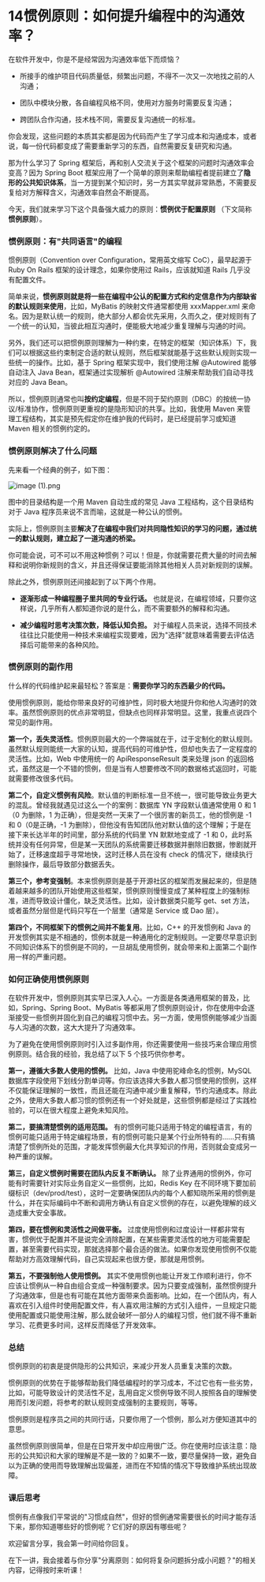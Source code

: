# 14惯例原则：如何提升编程中的沟通效率？

在软件开发中，你是不是经常因为沟通效率低下而烦恼？

* 所接手的维护项目代码质量低，频繁出问题，不得不一次又一次地找之前的人沟通；

* 团队中模块分散，各自编程风格不同，使用对方服务时需要反复沟通；

* 跨团队合作沟通，技术栈不同，需要反复沟通统一的标准。

你会发现，这些问题的本质其实都是因为代码而产生了学习成本和沟通成本，或者说，每一份代码都变成了需要重新学习的东西，自然需要反复研究和沟通。

那为什么学习了 Spring 框架后，再和别人交流关于这个框架的问题时沟通效率会变高？因为 Spring Boot 框架应用了一个简单的原则来帮助编程者提前建立了**隐形的公共知识体系**，当一方提到某个知识时，另一方其实早就非常熟悉，不需要反复给对方解释含义，沟通效率自然会不断提高。

今天，我们就来学习下这个具备强大威力的原则：**惯例优于配置原则** （下文简称**惯例原则**）。

### 惯例原则：有"共同语言"的编程

惯例原则（Convention over Configuration，常用英文缩写 CoC），最早起源于 Ruby On Rails 框架的设计理念，如果你使用过 Rails，应该就知道 Rails 几乎没有配置文件。

简单来说，**惯例原则就是将一些在编程中公认的配置方式和约定信息作为内部缺省的默认规则来使用**，比如，MyBatis 的映射文件通常都使用 xxxMapper.xml 来命名。因为是默认统一的规则，绝大部分人都会优先采用，久而久之，便对规则有了一个统一的认知，当彼此相互沟通时，便能极大地减少重复理解与沟通的时间。

另外，我们还可以把惯例原则理解为一种约束，在特定的框架（知识体系）下，我们可以根据这些约束制定合适的默认规则，然后框架就能基于这些默认规则实现一些统一的操作。比如，基于 Spring 框架实现中，我们使用注解 @Autowired 能够自动注入 Java Bean，框架通过实现解析 @Autowired 注解来帮助我们自动寻找对应的 Java Bean。

所以，惯例原则通常也叫**按约定编程**，但是不同于契约原则（DBC）的按统一协议/标准协作，惯例原则更重视的是隐形知识的共享。比如，我使用 Maven 来管理工程结构，其实是预先假定你在维护我的代码时，是已经提前学习或知道 Maven 相关的惯例约定的。

### 惯例原则解决了什么问题

先来看一个经典的例子，如下图：


<Image alt="image (1).png" src="https://s0.lgstatic.com/i/image6/M01/3C/04/Cgp9HWCH5biAE2kaAADy-mTurkA779.png"/> 


图中的目录结构是一个用 Maven 自动生成的常见 Java 工程结构，这个目录结构对于 Java 程序员来说不言而喻，这就是一种公认的惯例。

实际上，惯例原则主要**解决了在编程中我们对共同隐性知识的学习的问题，通过统一的默认规则，建立起了一道沟通的桥梁。**

你可能会说，可不可以不用这种惯例？可以！但是，你就需要花费大量的时间去解释和说明你新规则的含义，并且还得保证要能消除其他相关人员对新规则的误解。

除此之外，惯例原则还间接起到了以下两个作用。

* **逐渐形成一种编程圈子里共同的专业行话。** 也就是说，在编程领域，只要你这样说，几乎所有人都知道你说的是什么，而不需要额外的解释和沟通。

* **减少编程时思考决策次数，降低认知负担。** 对于编程人员来说，选择不同技术往往比只能使用一种技术来编程实现要难，因为"选择"就意味着需要去评估选择后可能带来的各种风险。

### 惯例原则的副作用

什么样的代码维护起来最轻松？答案是：**需要你学习的东西最少的代码。**

使用惯例原则，能给你带来良好的可维护性，同时极大地提升你和他人沟通时的效率。虽然惯例原则的优点非常明显，但缺点也同样非常明显。这里，我重点说四个常见的副作用。

**第一个，丢失灵活性**。惯例原则最大的一个弊端就在于，过于定制化的默认规则。虽然默认规则能统一大家的认知，提高代码的可维护性，但却也失去了一定程度的灵活性。比如，Web 中使用统一的 ApiResponseResult 类来处理 json 的返回格式，虽然这是一个不错的惯例，但是当有人想要修改不同的数据格式返回时，可能就需要修改很多代码。

**第二个，自定义惯例有风险**。默认值的判断标准一旦不统一，很可能导致业务更大的混乱。曾经我就遇见过这么一个的案例：数据库 YN 字段默认值通常使用 0 和 1（0 为删除，1 为正确），但是突然一天来了一个很厉害的新员工，他的惯例是 -1 和 0（0是正确，-1 为删除），但他没有告知团队他对默认值的这个理解；于是在接下来长达半年的时间里，部分系统的代码里 YN 默默地变成了 -1 和 0，此时系统并没有任何异常，但是某一天团队的系统需要迁移数据并删除旧数据，惨剧就开始了，迁移速度超乎寻常地快，这时迁移人员在没有 check 的情况下，继续执行删除操作，最后导致部分数据丢失。

**第三个，参考变强制**。本来惯例原则是基于开源社区的框架而发展起来的，但是随着越来越多的团队开始使用这些框架，惯例原则慢慢变成了某种程度上的强制标准，进而导致设计僵化，缺乏灵活性。比如，设计数据类只能写 get、set 方法，或者虽然分层但是代码只写在一个层里（通常是 Service 或 Dao 层）。

**第四个，不同框架下的惯例之间并不能复用**。比如，C++ 的开发惯例和 Java 的开发惯例其实是不相通的，惯例本就是一种通用化的定制规则。一定要尽早意识到不同知识体系下的惯例是不同的，一旦胡乱使用惯例，就会带来和上面第二个副作用一样的严重问题。

### 如何正确使用惯例原则

在软件开发中，惯例原则其实早已深入人心。一方面是各类通用框架的普及，比如，Spring、Spring Boot、MyBatis 等都采用了惯例原则设计，你在使用中会逐渐接受一些惯例并固化到自己的编程习惯中去。另一方面，使用惯例能够减少当面与人沟通的次数，这大大提升了沟通效率。

为了避免在使用惯例原则时引入过多副作用，你还需要使用一些技巧来合理应用惯例原则。结合我的经验，我总结了以下 5 个技巧供你参考。

**第一，遵循大多数人使用的惯例。** 比如，Java 中使用驼峰命名的惯例，MySQL 数据库字段使用下划线分割单词等。你应该选择大多数人都习惯使用的惯例，这样不仅能保证理解的一致性，而且还能在沟通中减少重复解释，节约沟通成本。除此之外，使用大多数人都习惯的惯例还有一个好处就是，这些惯例都是经过了实践检验的，可以在很大程度上避免未知风险。

**第二，要搞清楚惯例的适用范围。** 有的惯例可能只适用于特定的编程语言，有的惯例可能只适用于特定编程场景，有的惯例可能只是某个行业所特有的......只有搞清楚了惯例所处的范围，才能发挥惯例最大化共享知识的作用，否则就会变成另一种严重的误解。

**第三，自定义惯例时需要在团队内反复不断确认。** 除了业界通用的惯例外，你可能有时需要针对实际业务自定义一些惯例，比如，Redis Key 在不同环境下要加前缀标识（dev/prod/test），这时一定要确保团队内的每个人都知晓所采用的惯例是什么，并在实际编码中不断和调用方确认有自定义惯例的存在，以避免理解的歧义造成重大安全事故。

**第四，要在惯例和灵活性之间做平衡。** 过度使用惯例和过度设计一样都非常有害，惯例优于配置并不是说完全消除配置，在某些需要灵活性的地方可能需要配置，甚至需要代码实现，那就选择那个最合适的做法。如果你发现使用惯例不仅能帮助对方高效理解代码，自己实现起来也很方便，那就是用惯例。

**第五，不要强制他人使用惯例。** 其实不使用惯例也能让开发工作顺利进行，你不应该让惯例从一种自由组合变成一种强制要求。因为只要变成强制，虽然惯例提升了沟通效率，但是也有可能在其他方面带来负面影响。比如，在一个团队内，有人喜欢在引入组件时使用配置文件，有人喜欢用注解的方式引入组件，一旦规定只能使用配置或只能使用注解，那么就会破坏一部分人的编程习惯，他们就不得不重新学习、花费更多时间，这样反而降低了开发效率。

### 总结

惯例原则的初衷是提供隐形的公共知识，来减少开发人员重复决策的次数。

惯例原则的优势在于能够帮助我们降低编程时的学习成本，不过它也有一些劣势，比如，可能导致设计的灵活性不足，乱用自定义惯例导致不同人按照各自的理解使用而引发问题，将参考的默认规则变成强制的主要规则，等等。

惯例原则是程序员之间的共同行话，只要你用了一个惯例，那么对方便知道其中的意思。

虽然惯例原则很简单，但是在日常开发中却应用很广泛。你在使用时应该注意：隐形的公共知识和大家的理解是不是一致的？如果不一致，要尽量保持一致，避免自以为正确的使用而导致理解出现偏差，进而在不知情的情况下导致维护系统出现故障。

### 课后思考

惯例有点像我们平常说的"习惯成自然"，但好的惯例通常需要很长的时间才能存活下来，那你知道哪些好的惯例呢？它们好的原因有哪些呢？

欢迎留言分享，我会第一时间给你回复。

在下一讲，我会接着与你分享"分离原则：如何将复杂问题拆分成小问题？"的相关内容，记得按时来听课！

